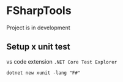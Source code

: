 # FSharpTools

Project is in development

## Setup x unit test

vs code extension ```.NET Core Test Explorer```

```dotnet new xunit -lang "F#"```